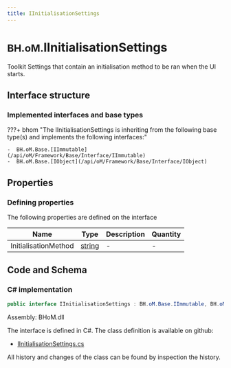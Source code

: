 ```yaml
---
title: IInitialisationSettings
---
```


# <small>BH.oM.</small>**IInitialisationSettings**

Toolkit Settings that contain an initialisation method to be ran when the UI starts.

## Interface structure

### Implemented interfaces and base types

???+ bhom "The IInitialisationSettings is inheriting from the following base type(s) and implements the following interfaces:"

    -  BH.oM.Base.[IImmutable](/api/oM/Framework/Base/Interface/IImmutable)
    -  BH.oM.Base.[IObject](/api/oM/Framework/Base/Interface/IObject)


## Properties



### Defining properties

The following properties are defined on the interface

| Name             | Type             | Description      | Quantity         |
|------------------|------------------|------------------|------------------|
| InitialisationMethod | [string](https://learn.microsoft.com/en-us/dotnet/api/System.String?view=netstandard-2.0) | - | - |


## Code and Schema

### C# implementation

``` C# title="C#"
public interface IInitialisationSettings : BH.oM.Base.IImmutable, BH.oM.Base.IObject
```

Assembly: BHoM.dll

The interface is defined in C#. The class definition is available on github:

- [IInitialisationSettings.cs](https://github.com/BHoM/BHoM/blob/develop/BHoM/Interface\IInitialisationSettings.cs)

All history and changes of the class can be found by inspection the history.
